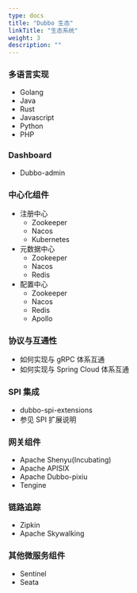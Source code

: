 ```yaml
---
type: docs
title: "Dubbo 生态"
linkTitle: "生态系统"
weight: 3
description: ""
---
```


### 多语言实现
* Golang
* Java
* Rust
* Javascript
* Python
* PHP

### Dashboard
* Dubbo-admin

### 中心化组件
* 注册中心
  * Zookeeper
  * Nacos
  * Kubernetes
* 元数据中心
  * Zookeeper
  * Nacos
  * Redis
* 配置中心
  * Zookeeper
  * Nacos
  * Redis
  * Apollo

### 协议与互通性
* 如何实现与 gRPC 体系互通
* 如何实现与 Spring Cloud 体系互通

### SPI 集成
* dubbo-spi-extensions
* 参见 SPI 扩展说明

### 网关组件
* Apache Shenyu(Incubating)
* Apache APISIX
* Apache Dubbo-pixiu
* Tengine

### 链路追踪
* Zipkin
* Apache Skywalking

### 其他微服务组件
* Sentinel
* Seata


